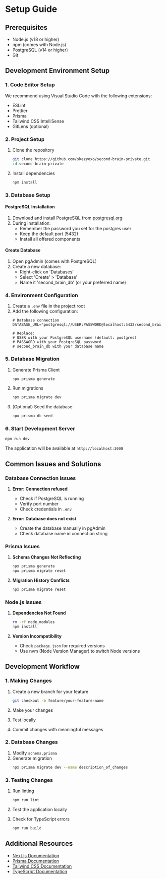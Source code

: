 # Setup Guide

## Prerequisites
- Node.js (v18 or higher)
- npm (comes with Node.js)
- PostgreSQL (v14 or higher)
- Git

## Development Environment Setup

### 1. Code Editor Setup
We recommend using Visual Studio Code with the following extensions:
- ESLint
- Prettier
- Prisma
- Tailwind CSS IntelliSense
- GitLens (optional)

### 2. Project Setup
1. Clone the repository
   ```bash
   git clone https://github.com/skezyoxo/second-brain-private.git
   cd second-brain-private
   ```

2. Install dependencies
   ```bash
   npm install
   ```

### 3. Database Setup

#### PostgreSQL Installation
1. Download and install PostgreSQL from [postgresql.org](https://www.postgresql.org/download/)
2. During installation:
   - Remember the password you set for the postgres user
   - Keep the default port (5432)
   - Install all offered components

#### Create Database
1. Open pgAdmin (comes with PostgreSQL)
2. Create a new database:
   - Right-click on 'Databases'
   - Select 'Create' > 'Database'
   - Name it 'second_brain_db' (or your preferred name)

### 4. Environment Configuration
1. Create a `.env` file in the project root
2. Add the following configuration:
   ```env
   # Database connection
   DATABASE_URL="postgresql://USER:PASSWORD@localhost:5432/second_brain_db"

   # Replace:
   # USER with your PostgreSQL username (default: postgres)
   # PASSWORD with your PostgreSQL password
   # second_brain_db with your database name
   ```

### 5. Database Migration
1. Generate Prisma Client
   ```bash
   npx prisma generate
   ```

2. Run migrations
   ```bash
   npx prisma migrate dev
   ```

3. (Optional) Seed the database
   ```bash
   npx prisma db seed
   ```

### 6. Start Development Server
```bash
npm run dev
```
The application will be available at `http://localhost:3000`

## Common Issues and Solutions

### Database Connection Issues
1. **Error: Connection refused**
   - Check if PostgreSQL is running
   - Verify port number
   - Check credentials in `.env`

2. **Error: Database does not exist**
   - Create the database manually in pgAdmin
   - Check database name in connection string

### Prisma Issues
1. **Schema Changes Not Reflecting**
   ```bash
   npx prisma generate
   npx prisma migrate reset
   ```

2. **Migration History Conflicts**
   ```bash
   npx prisma migrate reset
   ```

### Node.js Issues
1. **Dependencies Not Found**
   ```bash
   rm -rf node_modules
   npm install
   ```

2. **Version Incompatibility**
   - Check `package.json` for required versions
   - Use nvm (Node Version Manager) to switch Node versions

## Development Workflow

### 1. Making Changes
1. Create a new branch for your feature
   ```bash
   git checkout -b feature/your-feature-name
   ```

2. Make your changes
3. Test locally
4. Commit changes with meaningful messages

### 2. Database Changes
1. Modify `schema.prisma`
2. Generate migration
   ```bash
   npx prisma migrate dev --name description_of_changes
   ```

### 3. Testing Changes
1. Run linting
   ```bash
   npm run lint
   ```

2. Test the application locally
3. Check for TypeScript errors
   ```bash
   npm run build
   ```

## Additional Resources
- [Next.js Documentation](https://nextjs.org/docs)
- [Prisma Documentation](https://www.prisma.io/docs)
- [Tailwind CSS Documentation](https://tailwindcss.com/docs)
- [TypeScript Documentation](https://www.typescriptlang.org/docs) 